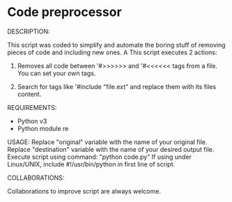 # Code preprocessor

DESCRIPTION:

This script was coded to simplify and automate the boring stuff of removing pieces of code and including new ones. A  This script executes 2 actions:

1. Removes all code between '#>>>>>> and '#<<<<<< tags from a file. You can set your own tags.

2. Search for tags like '#include "file.ext" and replace them with its files content.

REQUIREMENTS:
- Python v3
- Python module re

USAGE:
Replace "original" variable with the name of your original file.
Replace "destination" variable with the name of your desired output file.
Execute script using command: "python code.py"
If using under Linux/UNIX, include #!/usr/bin/python in first line of script.

COLLABORATIONS:

Collaborations to improve script are always welcome.
